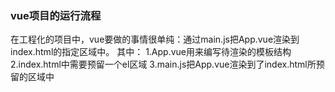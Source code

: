 ### vue项目的运行流程
在工程化的项目中，vue要做的事情很单纯：通过main.js把App.vue渲染到index.html的指定区域中。
其中：
1.App.vue用来编写待渲染的模板结构
2.index.html中需要预留一个el区域
3.main.js把App.vue渲染到了index.html所预留的区域中
